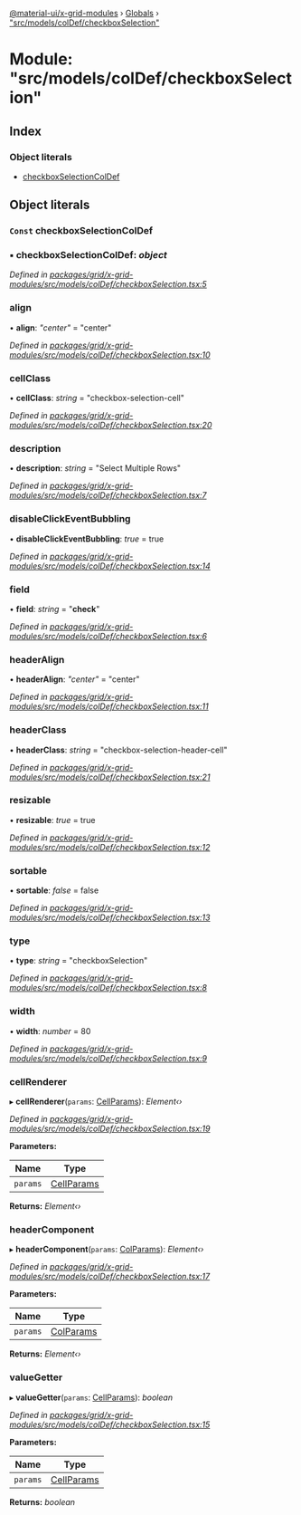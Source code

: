 [@material-ui/x-grid-modules](../README.md) › [Globals](../globals.md) › ["src/models/colDef/checkboxSelection"](_src_models_coldef_checkboxselection_.md)

# Module: "src/models/colDef/checkboxSelection"

## Index

### Object literals

* [checkboxSelectionColDef](_src_models_coldef_checkboxselection_.md#const-checkboxselectioncoldef)

## Object literals

### `Const` checkboxSelectionColDef

### ▪ **checkboxSelectionColDef**: *object*

*Defined in [packages/grid/x-grid-modules/src/models/colDef/checkboxSelection.tsx:5](https://github.com/mui-org/material-ui-x/blob/02342a6/packages/grid/x-grid-modules/src/models/colDef/checkboxSelection.tsx#L5)*

###  align

• **align**: *"center"* = "center"

*Defined in [packages/grid/x-grid-modules/src/models/colDef/checkboxSelection.tsx:10](https://github.com/mui-org/material-ui-x/blob/02342a6/packages/grid/x-grid-modules/src/models/colDef/checkboxSelection.tsx#L10)*

###  cellClass

• **cellClass**: *string* = "checkbox-selection-cell"

*Defined in [packages/grid/x-grid-modules/src/models/colDef/checkboxSelection.tsx:20](https://github.com/mui-org/material-ui-x/blob/02342a6/packages/grid/x-grid-modules/src/models/colDef/checkboxSelection.tsx#L20)*

###  description

• **description**: *string* = "Select Multiple Rows"

*Defined in [packages/grid/x-grid-modules/src/models/colDef/checkboxSelection.tsx:7](https://github.com/mui-org/material-ui-x/blob/02342a6/packages/grid/x-grid-modules/src/models/colDef/checkboxSelection.tsx#L7)*

###  disableClickEventBubbling

• **disableClickEventBubbling**: *true* = true

*Defined in [packages/grid/x-grid-modules/src/models/colDef/checkboxSelection.tsx:14](https://github.com/mui-org/material-ui-x/blob/02342a6/packages/grid/x-grid-modules/src/models/colDef/checkboxSelection.tsx#L14)*

###  field

• **field**: *string* = "__check__"

*Defined in [packages/grid/x-grid-modules/src/models/colDef/checkboxSelection.tsx:6](https://github.com/mui-org/material-ui-x/blob/02342a6/packages/grid/x-grid-modules/src/models/colDef/checkboxSelection.tsx#L6)*

###  headerAlign

• **headerAlign**: *"center"* = "center"

*Defined in [packages/grid/x-grid-modules/src/models/colDef/checkboxSelection.tsx:11](https://github.com/mui-org/material-ui-x/blob/02342a6/packages/grid/x-grid-modules/src/models/colDef/checkboxSelection.tsx#L11)*

###  headerClass

• **headerClass**: *string* = "checkbox-selection-header-cell"

*Defined in [packages/grid/x-grid-modules/src/models/colDef/checkboxSelection.tsx:21](https://github.com/mui-org/material-ui-x/blob/02342a6/packages/grid/x-grid-modules/src/models/colDef/checkboxSelection.tsx#L21)*

###  resizable

• **resizable**: *true* = true

*Defined in [packages/grid/x-grid-modules/src/models/colDef/checkboxSelection.tsx:12](https://github.com/mui-org/material-ui-x/blob/02342a6/packages/grid/x-grid-modules/src/models/colDef/checkboxSelection.tsx#L12)*

###  sortable

• **sortable**: *false* = false

*Defined in [packages/grid/x-grid-modules/src/models/colDef/checkboxSelection.tsx:13](https://github.com/mui-org/material-ui-x/blob/02342a6/packages/grid/x-grid-modules/src/models/colDef/checkboxSelection.tsx#L13)*

###  type

• **type**: *string* = "checkboxSelection"

*Defined in [packages/grid/x-grid-modules/src/models/colDef/checkboxSelection.tsx:8](https://github.com/mui-org/material-ui-x/blob/02342a6/packages/grid/x-grid-modules/src/models/colDef/checkboxSelection.tsx#L8)*

###  width

• **width**: *number* = 80

*Defined in [packages/grid/x-grid-modules/src/models/colDef/checkboxSelection.tsx:9](https://github.com/mui-org/material-ui-x/blob/02342a6/packages/grid/x-grid-modules/src/models/colDef/checkboxSelection.tsx#L9)*

###  cellRenderer

▸ **cellRenderer**(`params`: [CellParams](../interfaces/_src_models_coldef_coldef_.cellparams.md)): *Element‹›*

*Defined in [packages/grid/x-grid-modules/src/models/colDef/checkboxSelection.tsx:19](https://github.com/mui-org/material-ui-x/blob/02342a6/packages/grid/x-grid-modules/src/models/colDef/checkboxSelection.tsx#L19)*

**Parameters:**

Name | Type |
------ | ------ |
`params` | [CellParams](../interfaces/_src_models_coldef_coldef_.cellparams.md) |

**Returns:** *Element‹›*

###  headerComponent

▸ **headerComponent**(`params`: [ColParams](../interfaces/_src_models_coldef_coldef_.colparams.md)): *Element‹›*

*Defined in [packages/grid/x-grid-modules/src/models/colDef/checkboxSelection.tsx:17](https://github.com/mui-org/material-ui-x/blob/02342a6/packages/grid/x-grid-modules/src/models/colDef/checkboxSelection.tsx#L17)*

**Parameters:**

Name | Type |
------ | ------ |
`params` | [ColParams](../interfaces/_src_models_coldef_coldef_.colparams.md) |

**Returns:** *Element‹›*

###  valueGetter

▸ **valueGetter**(`params`: [CellParams](../interfaces/_src_models_coldef_coldef_.cellparams.md)): *boolean*

*Defined in [packages/grid/x-grid-modules/src/models/colDef/checkboxSelection.tsx:15](https://github.com/mui-org/material-ui-x/blob/02342a6/packages/grid/x-grid-modules/src/models/colDef/checkboxSelection.tsx#L15)*

**Parameters:**

Name | Type |
------ | ------ |
`params` | [CellParams](../interfaces/_src_models_coldef_coldef_.cellparams.md) |

**Returns:** *boolean*
